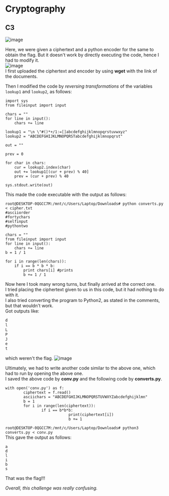 # Cryptography  

## C3  
![image](https://github.com/user-attachments/assets/141e3f47-4f8b-40d1-8894-e76cc48c4b9c)  

Here, we were given a ciphertext and a python encoder for the same to obtain the flag. But it doesn't work by directly executing the code, hence I had to modify it.  
![image](https://github.com/user-attachments/assets/bed974b5-fad3-45e9-bbc0-f2d661b4d577)   
I first uploaded the ciphertext and encoder by using **wget** with the link of the documents.  

Then I modified the code by _reversing transformations_ of the variables `lookup1` and `lookup2`, as follows:   
```
import sys
from fileinput import input

chars = ""
for line in input():
    chars += line

lookup1 = "\n \"#()*+/1:=[]abcdefghijklmnopqrstuvwxyz"
lookup2 = "ABCDEFGHIJKLMNOPQRSTabcdefghijklmnopqrst"

out = ""

prev = 0

for char in chars:
    cur = lookup2.index(char)
    out += lookup1[(cur + prev) % 40]  
    prev = (cur + prev) % 40

sys.stdout.write(out)
```  

This made the code executable with the output as follows:  
```
root@DESKTOP-0QGCC7M:/mnt/c/Users/Laptop/Downloads# python converts.py < cipher.txt
#asciiorder
#fortychars
#selfinput
#pythontwo

chars = ""
from fileinput import input
for line in input():
    chars += line
b = 1 / 1

for i in range(len(chars)):
    if i == b * b * b:
        print chars[i] #prints
        b += 1 / 1
```

Now here I took many wrong turns, but finally arrived at the correct one.  
I tried placing the ciphertext given to us in this code, but it had nothing to do with it.  
I also tried converting the program to Python2, as stated in the comments, but that wouldn't work.  
Got outputs like: 
```a
d
l
L
P
J
e
t
```  
which weren't the flag.
![image](https://github.com/user-attachments/assets/4a2aa9cd-e9cd-49f9-b184-e1c13f267b75)

Ultimately, we had to write another code similar to the above one, which had to run by opening the above one.  
I saved the above code by **conv.py** and the following code by **converts.py**.  
```
with open('conv.py') as f:
        ciphertext = f.read()
        asciichars = "ABCDEFGHIJKLMNOPQRSTUVWXYZabcdefghijklmn"
        b = 1
        for i in range(len(ciphertext)):
                if i == b*b*b:
                            print(ciphertext[i])
                            b += 1
```
`root@DESKTOP-0QGCC7M:/mnt/c/Users/Laptop/Downloads# python3 converts.py < conv.py`  
This gave the output as follows:  
```
a
d
l
i
b
s
```

That was the flag!!!  

_Overall, this challenge was really confusing._




 

